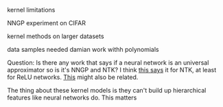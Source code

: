 kernel limitations

NNGP experiment on CIFAR

kernel methods on larger datasets

data samples needed damian work withh polynomials

Question: Is there any work that says if a neural network is an universal approximator so is it's NNGP and NTK? I think [this says](https://arxiv.org/pdf/1910.06956) it for NTK, at least for ReLU networks. [This](https://arxiv.org/pdf/1810.04374) might also be related.

The thing about these kernel models is they can't build up hierarchical features like neural networks do. This matters 